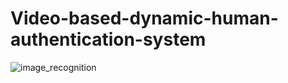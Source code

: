 # Video-based-dynamic-human-authentication-system
![image_recognition](https://github.com/rxdhikx/Video-Based-Dynamic-Human-Authentication-System/assets/103060090/ed732314-ecd1-4bab-87ea-c49c01ce298f)


